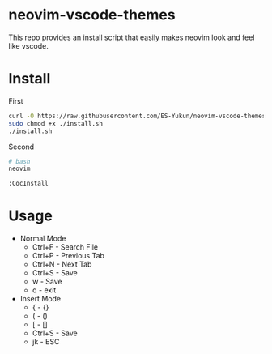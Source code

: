 # neovim-vscode-themes
This repo provides an install script that easily makes neovim look and feel like vscode.

# Install
First 
```bash
curl -O https://raw.githubusercontent.com/ES-Yukun/neovim-vscode-themes/main/install.sh
sudo chmod +x ./install.sh
./install.sh
```
Second
```bash
# bash
neovim
```
```txt
:CocInstall
```

# Usage
- Normal Mode
  * Ctrl+F - Search File
  * Ctrl+P - Previous Tab
  * Ctrl+N - Next Tab
  * Ctrl+S - Save
  * w      - Save
  * q      - exit
- Insert Mode
  * {      - {}
  * (      - ()
  * \[      - []
  * Ctrl+S - Save
  * jk     - ESC
